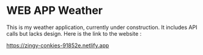 # WEB APP Weather 

This is my weather application, currently under construction. It includes API calls but lacks design. Here is the link to the website : 

https://zingy-conkies-91852e.netlify.app